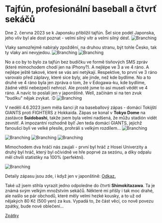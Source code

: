 # Tajfún, profesionální baseball a čtvrť sekáčů


Dne 2. června 2023 se k Japonsku přiblížil tajfún. Šel sice podél Japonska, jeho vliv byl ale dost poznat - velmi silný vítr a velmi silný désť. 
![Branching](../photos/tajfun1.PNG)

Vlaky samozřejmě nabíraly zpoždění, na druhou stranu, být tohle Česko, tak ty vlaky ani nevyjedou.
![Branching](../photos/tajfun2.jpg)
![Branching](../photos/tajfun3.PNG)

No a co by to bylo za tajfún bez budíčku ve formě tísňových SMS zpráv (které mimochodem chodí jen na iPhony?). A nejlépe ve 3 a ve 4 ráno. A nejlépe ještě takové, které se vás ani netýkají. Respektive, to první ve 3 ráno varovalo před záplavy, které sice byly, ale jinde, než kde bydlíme. No a to druhé ve 4 ráno byla jen zpráva o tom, že v Edogawa-ku, kde bydlíme, žádné větší nebezpečí nehrozí. Ale prostě jsme to asi museli vědět ve 4 ráno. A navíc to poslali jen v japonštině. Well, začínám si na ten zvuk "budíku" nějak zvykat. :D
![Branching](../photos/tajfun4.PNG)


V neděli 4.6.2023 jsem měla šanci jít na baseballový zápas - domácí Tokijští GIANTS proti FIGHTERS z Hokkaida. Zápas se konal v **Tokyo Dome** na zastávce **Suidobashi**, takže jsem byla velmi nadšená, že můžu stadión vidět zevnitř. A impozantní rozhodně byl! Jen teda domácí GIANTS, jejichž fanoušci byli ve velké přesile, prohráli s velkým rozdílem...
![Branching](../photos/results.png)


![Branching](../photos/baseball1.jpeg)
![Branching](../photos/baseball2.jpeg)
![Branching](../photos/baseball3.jpeg)

Mimochodem dva hráči nás zaujali - první byl hráč z Hosei Univerzity a druhý byl hráč, který byl očividně ve hře poprvé za sezónu, a díky odpalu měl chvíli statistiky na 100% (perfektní).

![Branching](../photos/baseball4.PNG)


Detaily zápasu jsou zde, i když jen v japonštině: [Odkaz.](https://www.giants.jp/game/20230604_8003_1/)


Také už jsem stihla vyrazit jedno odpoledne do čtvrti **Shimokitazawa**. Ta je známá svým velkým množstvím sekáčů. Některé mi přišly i tak moc drahé, ale našlo se pár obchodů, které měly velmi hezké kousky, a to už od nějakých 80 Kč (500 yen) za kus. Vypadá to, že část věcí, co nově povezu zpátky, bude nové oblečení...

[Zpátky](../)

